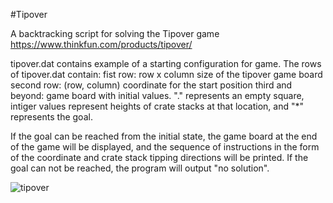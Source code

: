 #Tipover

A backtracking script for solving the Tipover game https://www.thinkfun.com/products/tipover/

tipover.dat contains example of a starting configuration for game. 
The rows of tipover.dat contain:
fist row: row x column size of the tipover game board
second row: (row, column) coordinate for the start position
third and beyond: game board with initial values. "." represents an empty square, intiger values represent heights of crate stacks at that location, and "\*" represents the goal. 

If the goal can be reached from the initial state, the game board at the end of the game will be displayed, and the sequence of instructions in the form of the coordinate and crate stack tipping directions will be printed. If the goal can not be reached, the program will output "no solution".



![tipover](https://thinkfun.com/wp-content/uploads/2004/09/tipover-howtoplay.jpg)

